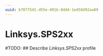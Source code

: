 ```yaml
---
uuid: b70775d1-d55e-491b-84d4-1ed58d92aa89
---
```



# Linksys.SPS2xx


#TODO: ## Describe *Linksys.SPS2xx* profile

